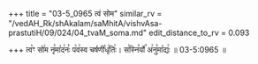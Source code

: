 +++
title = "03-5_0965 त्वं सोम"
similar_rv = "/vedAH_Rk/shAkalam/saMhitA/vishvAsa-prastutiH/09/024/04_tvaM_soma.md"
edit_distance_to_rv = 0.093

+++
त्व꣡ꣳ सो꣢म नृ꣣मा꣡द꣢नः꣣ प꣡व꣢स्व चर्षणी꣣धृ꣡तिः꣢। स꣢स्नि꣣र्यो꣡ अ꣢नु꣣मा꣡द्यः꣢ ॥ 03-5:0965 ॥

<div class="js_include " url="/vedAH_Rk/shAkalam/saMhitA/vishvAsa-prastutiH/09/024/04_tvaM_soma.md"  newLevelForH1="2" title="विश्वास-शाकल-प्रस्तुतिः"  > </div>